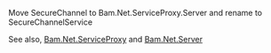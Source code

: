 ﻿
Move SecureChannel to Bam.Net.ServiceProxy.Server and rename to SecureChannelService

See also, [Bam.Net.ServiceProxy](../Notes.md) and [Bam.Net.Server](../../Server/ServiceProxy/Notes.md)
